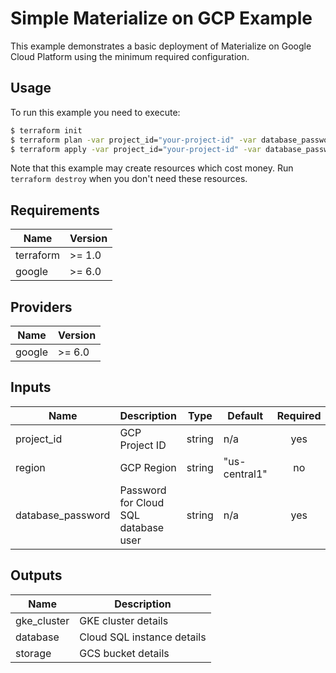 # Simple Materialize on GCP Example

This example demonstrates a basic deployment of Materialize on Google Cloud Platform using the minimum required configuration.

## Usage

To run this example you need to execute:

```bash
$ terraform init
$ terraform plan -var project_id="your-project-id" -var database_password="your-secure-password"
$ terraform apply -var project_id="your-project-id" -var database_password="your-secure-password"
```

Note that this example may create resources which cost money. Run `terraform destroy` when you don't need these resources.

## Requirements

| Name | Version |
|------|---------|
| terraform | >= 1.0 |
| google | >= 6.0 |

## Providers

| Name | Version |
|------|---------|
| google | >= 6.0 |

## Inputs

| Name | Description | Type | Default | Required |
|------|-------------|------|---------|:--------:|
| project_id | GCP Project ID | string | n/a | yes |
| region | GCP Region | string | "us-central1" | no |
| database_password | Password for Cloud SQL database user | string | n/a | yes |

## Outputs

| Name | Description |
|------|-------------|
| gke_cluster | GKE cluster details |
| database | Cloud SQL instance details |
| storage | GCS bucket details |

